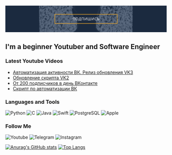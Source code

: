 [![Header](https://github.com/Matazimov/matazimov/blob/main/assets/обложка.png)](https://www.youtube.com/channel/UC1-IbnSQyY7xzC3Troe8MTg)

## I'm a beginner Youtuber and Software Engineer

### Latest Youtube Videos
<!-- YOUTUBE:START -->
- [Автоматизация активности ВК. Релиз обновления VK3](https://www.youtube.com/watch?v=gIFD9FMmJNo)
- [Обновление скрипта VK2](https://www.youtube.com/watch?v=7roAdvQweRw)
- [От 200 подписчиков в день ВКонтакте](https://www.youtube.com/watch?v=IjOonRfvfyQ)
- [Скрипт по автоматизации ВК](https://www.youtube.com/watch?v=Pt-1vT5hQrE)
<!-- YOUTUBE:END -->

### Languages and Tools
![Python](https://img.shields.io/badge/Python-3776AB?style=for-the-badge&logo=python&logoColor=white)
![C](https://img.shields.io/badge/C-00599C?style=for-the-badge&logo=c&logoColor=white)
![Java](https://img.shields.io/badge/Java-ED8B00?style=for-the-badge&logo=java&logoColor=white)
![Swift](https://img.shields.io/badge/Swift-FA7343?style=for-the-badge&logo=swift&logoColor=white)
![PostgreSQL](https://img.shields.io/badge/PostgreSQL-316192?style=for-the-badge&logo=postgresql&logoColor=white)
![Apple](https://img.shields.io/badge/Apple-MacBook_Air_2017-999999?style=for-the-badge&logo=apple&logoColor=white)

### Follow Me
![Youtube](https://img.shields.io/badge/YouTube-FF0000?style=for-the-badge&logo=youtube&logoColor=white)
![Telegram](https://img.shields.io/badge/Telegram-2CA5E0?style=for-the-badge&logo=telegram&logoColor=white)
![Instagram](https://img.shields.io/badge/Instagram-E4405F?style=for-the-badge&logo=instagram&logoColor=white)

[![Anurag's GitHub stats](https://github-readme-stats.vercel.app/api?username=matazimov&show_icons=true)](https://github.com/anuraghazra/github-readme-stats)
[![Top Langs](https://github-readme-stats.vercel.app/api/top-langs/?username=anuraghazra&layout=compact)](https://github.com/anuraghazra/github-readme-stats)
